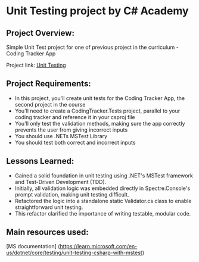 # Unit Testing project by C# Academy
## Project Overview:

Simple Unit Test project for one of previous project in the curriculum - Coding Tracker App

Project link: [Unit Testing](https://www.thecsharpacademy.com/project/21/unit-testing)
## Project Requirements:

- In this project, you'll create unit tests for the Coding Tracker App, the second project in the course
- You'll need to create a CodingTracker.Tests project, parallel to your coding tracker and reference it in your csproj file
- You'll only test the validation methods, making sure the app correctly prevents the user from giving incorrect inputs
- You should use .NETs MSTest Library
- You should test both correct and incorrect inputs

## Lessons Learned:

- Gained a solid foundation in unit testing using .NET's MSTest framework and Test-Driven Development (TDD).
- Initially, all validation logic was embedded directly in Spectre.Console's prompt validation, making unit testing difficult.
- Refactored the logic into a standalone static Validator.cs class to enable straightforward unit testing.
- This refactor clarified the importance of writing testable, modular code.

## Main resources used:
[MS documentation] (https://learn.microsoft.com/en-us/dotnet/core/testing/unit-testing-csharp-with-mstest)
